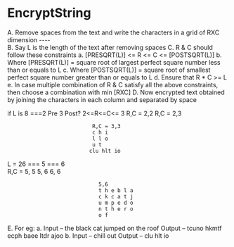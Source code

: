 # EncryptString
 
A.	Remove spaces from the text and write the characters in a grid of RXC dimension    ----  
B.	Say L is the length of the text after removing spaces
C.	R & C should follow these constraints
	a.	[PRESQRT(L)] <= R <= C <= [POSTSQRT(L)]
	b.	Where [PRESQRT(L)] = square root of largest perfect square number less than or equals to L
	c.	Where [POSTSQRT(L)] = square root of smallest perfect square number greater than or equals to L
	d.	Ensure that R * C >= L
	e.	In case multiple combination of R & C satisfy all the above constraints, then choose a combination with min [RXC]
D.	Now encrypted text obtained by joining the characters in each column and separated by space

if L is 8  ===2 Pre
              3 Post?        2<=R<=C<= 3
			                   R,C = 2,2
							   R,C = 2,3
							   
							   
							   R,C = 3,3
							   c h i
							   l l o
							   u t
			                  clu hlt io
							  
							  
L = 26      === 5
            === 6		
			               R,C = 5, 5
						         5, 6
								 6, 6
								 
								 5,6
								 t h e b l a
								 c k c a t j
								 u m p e d o
								 n t h e r o
								 o f
						     

E.	For eg:
a.	Input – the black cat jumped on the roof
Output – tcuno hkmtf ecph baee ltdr ajoo
b.	Input – chill out
Output – clu hlt io
